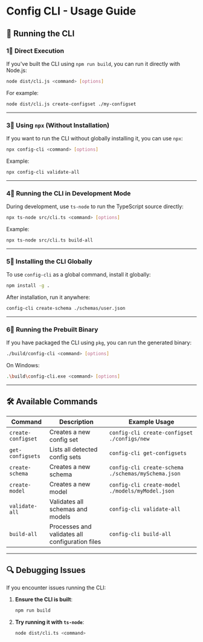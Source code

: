 # Config CLI - Usage Guide

## 🚀 Running the CLI

### **1⃣ Direct Execution**
If you've built the CLI using `npm run build`, you can run it directly with Node.js:

```sh
node dist/cli.js <command> [options]
```

For example:
```sh
node dist/cli.js create-configset ./my-configset
```

---

### **3⃣ Using `npx` (Without Installation)**
If you want to run the CLI without globally installing it, you can use `npx`:

```sh
npx config-cli <command> [options]
```

Example:
```sh
npx config-cli validate-all
```

---

### **4⃣ Running the CLI in Development Mode**
During development, use `ts-node` to run the TypeScript source directly:

```sh
npx ts-node src/cli.ts <command> [options]
```

Example:
```sh
npx ts-node src/cli.ts build-all
```

---

### **5⃣ Installing the CLI Globally**
To use `config-cli` as a global command, install it globally:

```sh
npm install -g .
```

After installation, run it anywhere:

```sh
config-cli create-schema ./schemas/user.json
```

---

### **6⃣ Running the Prebuilt Binary**
If you have packaged the CLI using `pkg`, you can run the generated binary:

```sh
./build/config-cli <command> [options]
```

On Windows:
```sh
.\build\config-cli.exe <command> [options]
```

---

## 🛠 Available Commands

| Command                | Description                                             | Example Usage |
|------------------------|---------------------------------------------------------|--------------|
| `create-configset`     | Creates a new config set                               | `config-cli create-configset ./configs/new` |
| `get-configsets`       | Lists all detected config sets                         | `config-cli get-configsets` |
| `create-schema`        | Creates a new schema                                   | `config-cli create-schema ./schemas/mySchema.json` |
| `create-model`         | Creates a new model                                    | `config-cli create-model ./models/myModel.json` |
| `validate-all`         | Validates all schemas and models                       | `config-cli validate-all` |
| `build-all`            | Processes and validates all configuration files        | `config-cli build-all` |

---

## 🔍 Debugging Issues

If you encounter issues running the CLI:
1. **Ensure the CLI is built**:
   ```sh
   npm run build
   ```
2. **Try running it with `ts-node`**:
   ```sh
   node dist/cli.ts <command>
   ```